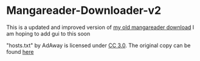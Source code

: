 # Mangareader-Downloader-v2

This is a updated and improved version of [my old mangareader download](https://github.com/1s0n/Mangareader.to-downloader)
I am hoping to add gui to this soon

"hosts.txt" by AdAway is licensed under [CC 3.0](https://creativecommons.org/licenses/by/3.0/). The original copy can be found [here](https://adaway.org/hosts.txts)